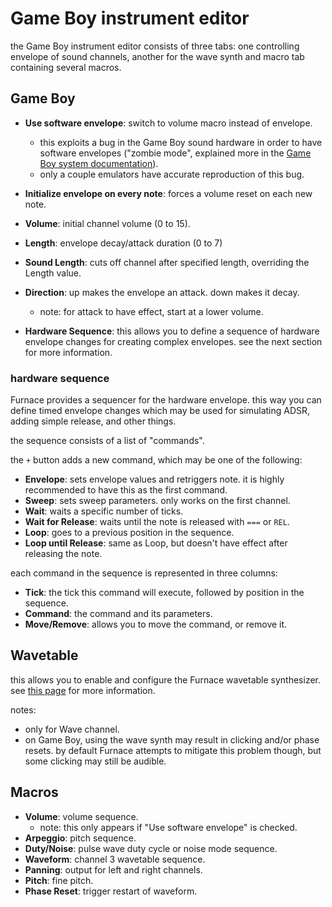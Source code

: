 # Game Boy instrument editor

the Game Boy instrument editor consists of three tabs: one controlling envelope of sound channels, another for the wave synth and macro tab containing several macros.

## Game Boy

- **Use software envelope**: switch to volume macro instead of envelope.
  - this exploits a bug in the Game Boy sound hardware in order to have software envelopes ("zombie mode", explained more in the [Game Boy system documentation](../7-systems/game-boy.md)).
  - only a couple emulators have accurate reproduction of this bug.
- **Initialize envelope on every note**: forces a volume reset on each new note.
- **Volume**: initial channel volume (0 to 15).
- **Length**: envelope decay/attack duration (0 to 7)
- **Sound Length**: cuts off channel after specified length, overriding the Length value.

- **Direction**: up makes the envelope an attack. down makes it decay.
  - note: for attack to have effect, start at a lower volume.

- **Hardware Sequence**: this allows you to define a sequence of hardware envelope changes for creating complex envelopes. see the next section for more information.

### hardware sequence

Furnace provides a sequencer for the hardware envelope. this way you can define timed envelope changes which may be used for simulating ADSR, adding simple release, and other things.

the sequence consists of a list of "commands".

the `+` button adds a new command, which may be one of the following:

- **Envelope**: sets envelope values and retriggers note. it is highly recommended to have this as the first command.
- **Sweep**: sets sweep parameters. only works on the first channel.
- **Wait**: waits a specific number of ticks.
- **Wait for Release**: waits until the note is released with `===` or `REL`.
- **Loop**: goes to a previous position in the sequence.
- **Loop until Release**: same as Loop, but doesn't have effect after releasing the note.

each command in the sequence is represented in three columns:

- **Tick**: the tick this command will execute, followed by position in the sequence.
- **Command**: the command and its parameters.
- **Move/Remove**: allows you to move the command, or remove it.

## Wavetable

this allows you to enable and configure the Furnace wavetable synthesizer. see [this page](wavesynth.md) for more information.

notes:
- only for Wave channel.
- on Game Boy, using the wave synth may result in clicking and/or phase resets. by default Furnace attempts to mitigate this problem though, but some clicking may still be audible.

## Macros

- **Volume**: volume sequence.
  - note: this only appears if "Use software envelope" is checked.
- **Arpeggio**: pitch sequence.
- **Duty/Noise**: pulse wave duty cycle or noise mode sequence.
- **Waveform**: channel 3 wavetable sequence.
- **Panning**: output for left and right channels.
- **Pitch**: fine pitch.
- **Phase Reset**: trigger restart of waveform.
